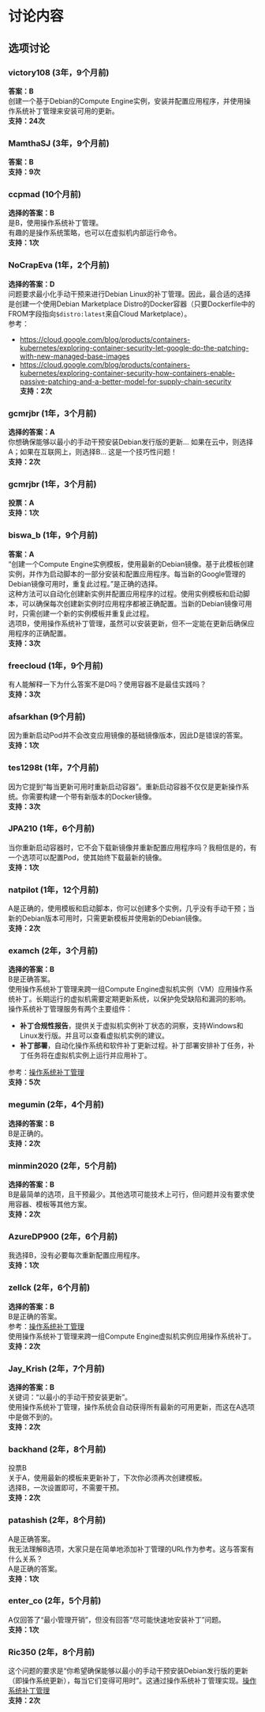 # 讨论内容

## 选项讨论

### victory108 (3年，9个月前)
**答案：B**    
创建一个基于Debian的Compute Engine实例，安装并配置应用程序，并使用操作系统补丁管理来安装可用的更新。  
**支持：24次**

### MamthaSJ (3年，9个月前)
**答案：B**  
**支持：9次**

### ccpmad (10个月前)
**选择的答案：B**    
是B，使用操作系统补丁管理。    
有趣的是操作系统策略，也可以在虚拟机内部运行命令。  
**支持：1次**

### NoCrapEva (1年，2个月前)
**选择的答案：D**    
问题要求最小化手动干预来进行Debian Linux的补丁管理。因此，最合适的选择是创建一个使用Debian Marketplace Distro的Docker容器（只要Dockerfile中的FROM字段指向`$distro:latest`来自Cloud Marketplace）。    
参考：
- https://cloud.google.com/blog/products/containers-kubernetes/exploring-container-security-let-google-do-the-patching-with-new-managed-base-images
- https://cloud.google.com/blog/products/containers-kubernetes/exploring-container-security-how-containers-enable-passive-patching-and-a-better-model-for-supply-chain-security  
**支持：2次**

### gcmrjbr (1年，3个月前)
**选择的答案：A**    
你想确保能够以最小的手动干预安装Debian发行版的更新... 如果在云中，则选择A；如果在互联网上，则选择B... 这是一个技巧性问题！  
**支持：2次**

### gcmrjbr (1年，3个月前)
**投票：A**  
**支持：1次**

### biswa_b (1年，9个月前)
**答案：A**  
“创建一个Compute Engine实例模板，使用最新的Debian镜像。基于此模板创建实例，并作为启动脚本的一部分安装和配置应用程序。每当新的Google管理的Debian镜像可用时，重复此过程。”是正确的选择。    
这种方法可以自动化创建新实例并配置应用程序的过程。使用实例模板和启动脚本，可以确保每次创建新实例时应用程序都被正确配置。当新的Debian镜像可用时，只需创建一个新的实例模板并重复此过程。    
选项B，使用操作系统补丁管理，虽然可以安装更新，但不一定能在更新后确保应用程序的正确配置。  
**支持：3次**

### freecloud (1年，9个月前)  
有人能解释一下为什么答案不是D吗？使用容器不是最佳实践吗？  
**支持：3次**

### afsarkhan (9个月前)  
因为重新启动Pod并不会改变应用镜像的基础镜像版本，因此D是错误的答案。  
**支持：1次**

### tes1298t (1年，7个月前)  
因为它提到“每当更新可用时重新启动容器”。重新启动容器不仅仅是更新操作系统。你需要构建一个带有新版本的Docker镜像。  
**支持：3次**

### JPA210 (1年，6个月前)  
当你重新启动容器时，它不会下载新镜像并重新配置应用程序吗？我相信是的，有一个选项可以配置Pod，使其始终下载最新的镜像。  
**支持：1次**

### natpilot (1年，12个月前)  
A是正确的，使用模板和启动脚本，你可以创建多个实例，几乎没有手动干预；当新的Debian版本可用时，只需更新模板并使用新的Debian镜像。  
**支持：2次**

### examch (2年，3个月前)
**选择的答案：B**    
B是正确答案。    
使用操作系统补丁管理来跨一组Compute Engine虚拟机实例（VM）应用操作系统补丁。长期运行的虚拟机需要定期更新系统，以保护免受缺陷和漏洞的影响。    
操作系统补丁管理服务有两个主要组件：  
- **补丁合规性报告**，提供关于虚拟机实例补丁状态的洞察，支持Windows和Linux发行版。并且可以查看虚拟机实例的建议。  
- **补丁部署**，自动化操作系统和软件补丁更新过程。补丁部署安排补丁任务，补丁任务将在虚拟机实例上运行并应用补丁。  
  
参考：[操作系统补丁管理](https://cloud.google.com/compute/docs/os-patch-management)  
**支持：5次**

### megumin (2年，4个月前)
**选择的答案：B**    
B是正确的。  
**支持：2次**

### minmin2020 (2年，5个月前)
**选择的答案：B**    
B是最简单的选项，且干预最少。其他选项可能技术上可行，但问题并没有要求使用容器、模板等其他方案。  
**支持：2次**

### AzureDP900 (2年，6个月前)  
我选择B，没有必要每次重新配置应用程序。  
**支持：1次**

### zellck (2年，6个月前)
**选择的答案：B**    
B是正确的答案。    
参考：[操作系统补丁管理](https://cloud.google.com/compute/docs/os-patch-management)    
使用操作系统补丁管理来跨一组Compute Engine虚拟机实例应用操作系统补丁。  
**支持：2次**

### Jay_Krish (2年，7个月前)
**选择的答案：B**    
关键词：“以最小的手动干预安装更新”。    
使用操作系统补丁管理，操作系统会自动获得所有最新的可用更新，而这在A选项中是做不到的。  
**支持：2次**

### backhand (2年，8个月前)  
投票B    
关于A，使用最新的模板来更新补丁，下次你必须再次创建模板。    
选择B，一次设置即可，不需要干预。  
**支持：2次**

### patashish (2年，8个月前)  
A是正确答案。    
我无法理解B选项，大家只是在简单地添加补丁管理的URL作为参考。这与答案有什么关系？    
A是正确的答案。  
**支持：1次**

### enter_co (2年，5个月前)  
A仅回答了“最小管理开销”，但没有回答“尽可能快速地安装补丁”问题。  
**支持：1次**

### Ric350 (2年，8个月前)  
这个问题的要求是“你希望确保能够以最小的手动干预安装Debian发行版的更新（即操作系统更新），每当它们变得可用时”。这通过操作系统补丁管理实现。[操作系统补丁管理](https://cloud.google.com/compute/docs/os-patch-management)  
**支持：2次**
